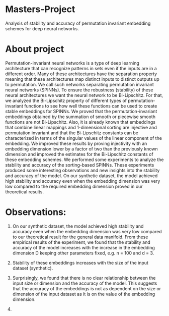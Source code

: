# Masters-Project
Analysis of stability and accuracy of permutation invariant embedding schemes for deep neural networks.


# About project
Permutation-invariant neural networks is a type of deep learning architecture that can recognize patterns in sets even if the inputs are in a different order. Many of these architectures have the separation property meaning that these architectures map distinct inputs to distinct outputs up to permutation. We call such networks separating permutation invariant neural networks (SPINNs).
To ensure the robustness (stability) of these neural architectures we want the neural network to be Bi-Lipschitz. For that, we analyzed the Bi-Lipschitz property of different types of permutation-invariant functions to see how well these functions can be used to create stable embeddings for SPINNs. We proved that the permutation-invariant embeddings obtained by the summation of smooth or piecewise smooth functions are not Bi-Lipschitz. Also, it is already known that embeddings that combine linear mappings and 1-dimensional sorting are injective and permutation invariant and that the Bi-Lipschitz constants can be characterized in terms of the singular values of the linear component of the embedding. We improved these results by proving injectivity with an embedding dimension lower by a factor of two than the previously known dimension and improved the estimates for the Bi-Lipschitz constants of these embedding schemes.
We performed some experiments to analyze the stability and accuracy of the sorting-based SPINNs. These experiments produced some interesting observations and new insights into the stability and accuracy of the model. On our synthetic dataset, the model achieved high stability and accuracy even when the embedding dimension was very low compared to the required embedding dimension proved in our theoretical results.


# Observations: 
1. On our synthetic dataset, the model achieved high stability and accuracy even when the embedding dimension was very low compared to our theoretical result for the general data manifold. From these empirical results of the experiment, we found that the stability and accuracy of the model increases with the increase in the embedding dimension D keeping other parameters fixed, e.g. n = 100 and d = 3.

2. Stability of these embeddings increases with the size of the input dataset (synthetic).
3. Surprisingly, we found that there is no clear relationship between the input size or dimension and the accuracy of the model. This suggests that the accuracy of the embeddings is not as dependent on the size or dimension of the input dataset as it is on the value of the embedding dimension.
4. 
